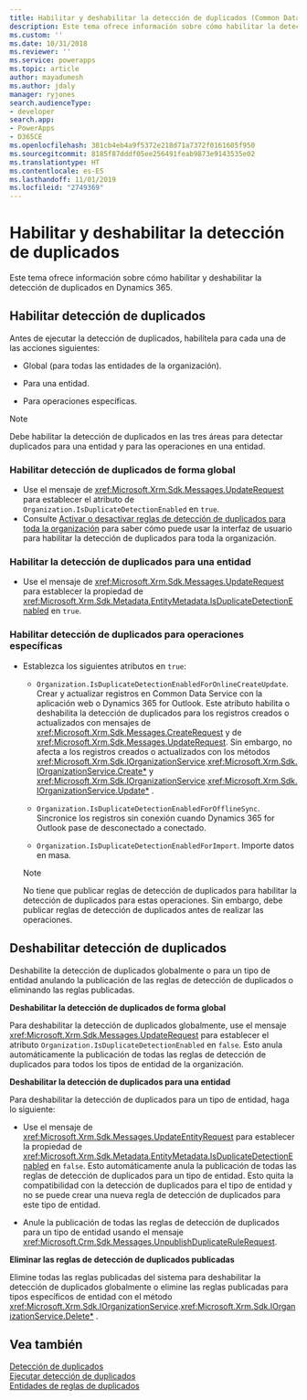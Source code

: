 ```yaml
---
title: Habilitar y deshabilitar la detección de duplicados (Common Data Service) | Microsoft Docs
description: Este tema ofrece información sobre cómo habilitar la detección de duplicados para todas las entidades de una organización, para una entidad específica y para operaciones específicas y cómo deshabilitar la detección de duplicados globalmente o para un tipo de entidad anulando la publicación de las reglas de detección de duplicados o eliminando las reglas publicadas.
ms.custom: ''
ms.date: 10/31/2018
ms.reviewer: ''
ms.service: powerapps
ms.topic: article
author: mayadumesh
ms.author: jdaly
manager: ryjones
search.audienceType:
- developer
search.app:
- PowerApps
- D365CE
ms.openlocfilehash: 381cb4eb4a9f5372e218d71a7372f0161605f950
ms.sourcegitcommit: 8185f87dddf05ee256491feab9873e9143535e02
ms.translationtype: HT
ms.contentlocale: es-ES
ms.lasthandoff: 11/01/2019
ms.locfileid: "2749369"
---
```

# <a name="enable-and-disable-duplicate-detection"></a>Habilitar y deshabilitar la detección de duplicados

Este tema ofrece información sobre cómo habilitar y deshabilitar la detección de duplicados en Dynamics 365.

<a name="bkmk_enable"></a>

## <a name="enable-duplicate-detection"></a>Habilitar detección de duplicados

Antes de ejecutar la detección de duplicados, habilítela para cada una de las acciones siguientes:  
  
-   Global (para todas las entidades de la organización).  
  
-   Para una entidad.  
  
-   Para operaciones específicas.  
  
> [!NOTE]
>  Debe habilitar la detección de duplicados en las tres áreas para detectar duplicados para una entidad y para las operaciones en una entidad.  
  
### <a name="enable-duplicate-detection-globally"></a>Habilitar detección de duplicados de forma global  
  
-   Use el mensaje de <xref:Microsoft.Xrm.Sdk.Messages.UpdateRequest> para establecer el atributo de `Organization.IsDuplicateDetectionEnabled` en `true`.
-   Consulte [Activar o desactivar reglas de detección de duplicados para toda la organización](/dynamics365/customer-engagement/admin/turn-duplicate-detection-rules-off-whole-organization) para saber cómo puede usar la interfaz de usuario para habilitar la detección de duplicados para toda la organización.
  
### <a name="enable-duplicate-detection-for-an-entity"></a>Habilitar la detección de duplicados para una entidad  
  
-   Use el mensaje de <xref:Microsoft.Xrm.Sdk.Messages.UpdateRequest> para establecer la propiedad de <xref:Microsoft.Xrm.Sdk.Metadata.EntityMetadata.IsDuplicateDetectionEnabled> en `true`.  
  
### <a name="enable-duplicate-detection-for-specific-operations"></a>Habilitar detección de duplicados para operaciones específicas  
  
- Establezca los siguientes atributos en `true`:  
  
  - `Organization.IsDuplicateDetectionEnabledForOnlineCreateUpdate`. Crear y actualizar registros en Common Data Service con la aplicación web o Dynamics 365 for Outlook. Este atributo habilita o deshabilita la detección de duplicados para los registros creados o actualizados con mensajes de <xref:Microsoft.Xrm.Sdk.Messages.CreateRequest> y de <xref:Microsoft.Xrm.Sdk.Messages.UpdateRequest>. Sin embargo, no afecta a los registros creados o actualizados con los métodos <xref:Microsoft.Xrm.Sdk.IOrganizationService>.<xref:Microsoft.Xrm.Sdk.IOrganizationService.Create*> y <xref:Microsoft.Xrm.Sdk.IOrganizationService>.<xref:Microsoft.Xrm.Sdk.IOrganizationService.Update*> .  
  
  - `Organization.IsDuplicateDetectionEnabledForOfflineSync`. Sincronice los registros sin conexión cuando Dynamics 365 for Outlook pase de desconectado a conectado.  
  
  - `Organization.IsDuplicateDetectionEnabledForImport`. Importe datos en masa.  
  
  > [!NOTE]
  >  No tiene que publicar reglas de detección de duplicados para habilitar la detección de duplicados para estas operaciones. Sin embargo, debe publicar reglas de detección de duplicados antes de realizar las operaciones.  

<a name="bkmk_disable"></a>

## <a name="disable-duplicate-detection"></a>Deshabilitar detección de duplicados

Deshabilite la detección de duplicados globalmente o para un tipo de entidad anulando la publicación de las reglas de detección de duplicados o eliminando las reglas publicadas.  
  
 **Deshabilitar la detección de duplicados de forma global**  
  
 Para deshabilitar la detección de duplicados globalmente, use el mensaje <xref:Microsoft.Xrm.Sdk.Messages.UpdateRequest> para establecer el atributo `Organization.IsDuplicateDetectionEnabled` en `false`. Esto anula automáticamente la publicación de todas las reglas de detección de duplicados para todos los tipos de entidad de la organización.  
  
 **Deshabilitar la detección de duplicados para una entidad**  
  
 Para deshabilitar la detección de duplicados para un tipo de entidad, haga lo siguiente:  
  
-   Use el mensaje de <xref:Microsoft.Xrm.Sdk.Messages.UpdateEntityRequest> para establecer la propiedad de <xref:Microsoft.Xrm.Sdk.Metadata.EntityMetadata.IsDuplicateDetectionEnabled> en `false`. Esto automáticamente anula la publicación de todas las reglas de detección de duplicados para un tipo de entidad. Esto quita la compatibilidad con la detección de duplicados para el tipo de entidad y no se puede crear una nueva regla de detección de duplicados para este tipo de entidad.  
  
-   Anule la publicación de todas las reglas de detección de duplicados para un tipo de entidad usando el mensaje <xref:Microsoft.Crm.Sdk.Messages.UnpublishDuplicateRuleRequest>.  
  
**Eliminar las reglas de detección de duplicados publicadas**  
  
Elimine todas las reglas publicadas del sistema para deshabilitar la detección de duplicados globalmente o elimine las reglas publicadas para tipos específicos de entidad con el método <xref:Microsoft.Xrm.Sdk.IOrganizationService>.<xref:Microsoft.Xrm.Sdk.IOrganizationService.Delete*> .  

## <a name="see-also"></a>Vea también

[Detección de duplicados](detect-duplicate-data-with-code.md)  
[Ejecutar detección de duplicados](run-duplicate-detection.md)   
[Entidades de reglas de duplicados](duplicaterule-entities.md) 